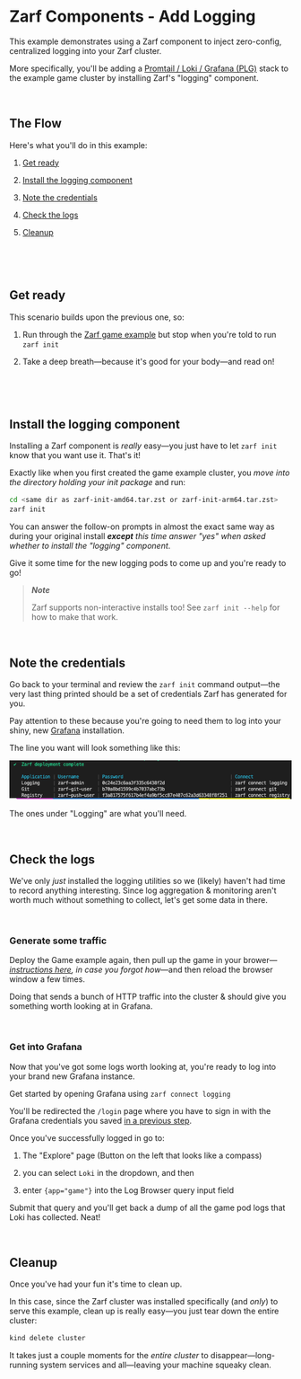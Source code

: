 # Zarf Components - Add Logging

This example demonstrates using a Zarf component to inject zero-config, centralized logging into your Zarf cluster.

More specifically, you'll be adding a [Promtail / Loki / Grafana (PLG)](https://github.com/grafana/loki) stack to the example game cluster by installing Zarf's "logging" component.

&nbsp;

## The Flow

Here's what you'll do in this example:

1. [Get ready](#get-ready)

1. [Install the logging component](#install-the-logging-component)

1. [Note the credentials](#note-the-credentials)

1. [Check the logs](#check-the-logs)

1. [Cleanup](#cleanup)

&nbsp;

&nbsp;


## Get ready

This scenario builds upon the previous one, so:

1. Run through the [Zarf game example](./README.md) but stop when you're told to run `zarf init`

1. Take a deep breath&mdash;because it's good for your body&mdash;and read on!

&nbsp;

&nbsp;

## Install the logging component

Installing a Zarf component is _really_ easy&mdash;you just have to let `zarf init` know that you want use it.  That's it!

Exactly like when you first created the game example cluster, you _move into the directory holding your init package_ and run:

```sh
cd <same dir as zarf-init-amd64.tar.zst or zarf-init-arm64.tar.zst>
zarf init
```

You can answer the follow-on prompts in almost the exact same way as during your original install _**except** this time answer "yes" when asked whether to install the "logging" component_.

Give it some time for the new logging pods to come up and you're ready to go!

 > _**Note**_
 >
 > Zarf supports non-interactive installs too! See `zarf init --help` for how to make that work.

&nbsp;

## Note the credentials

Go back to your terminal and review the `zarf init` command output&mdash;the very last thing printed should be a set of credentials Zarf has generated for you.

Pay attention to these because you're going to need them to log into your shiny, new [Grafana](https://grafana.com/docs/) installation.

The line you want will look something like this:

![logging-creds](./img/logging-creds.png)

The ones under "Logging" are what you'll need.

&nbsp;


## Check the logs

We've only _just_ installed the logging utilities so we (likely) haven't had time to record anything interesting. Since log aggregation & monitoring aren't worth much without something to collect, let's get some data in there.

&nbsp;

### Generate some traffic

Deploy the Game example again, then pull up the game in your brower&mdash;_[instructions here](./README.md#space-marine-the-demon-invasion), in case you forgot how_&mdash;and then reload the browser window a few times.

Doing that sends a bunch of HTTP traffic into the cluster & should give you something worth looking at in Grafana.

&nbsp;


### Get into Grafana

Now that you've got some logs worth looking at, you're ready to log into your brand new Grafana instance.

Get started by opening Grafana using `zarf connect logging`

You'll be redirected the `/login` page where you have to sign in with the Grafana credentials you saved [in a previous step](#note-the-credentials).

Once you've successfully logged in go to:

1. The "Explore" page (Button on the left that looks like a compass)

1. you can select `Loki` in the dropdown, and then

1. enter `{app="game"}` into the Log Browser query input field

Submit that query and you'll get back a dump of all the game pod logs that Loki has collected. Neat!

&nbsp;


## Cleanup

Once you've had your fun it's time to clean up.

In this case, since the Zarf cluster was installed specifically (and _only_) to serve this example, clean up is really easy&mdash;you just tear down the entire cluster:

```sh
kind delete cluster
```

It takes just a couple moments for the _entire cluster_ to disappear&mdash;long-running system services and all&mdash;leaving your machine squeaky clean.
